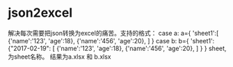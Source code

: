 # json2excel
解决每次需要把json转换为excel的痛苦。支持的格式：
case a:
a={
  'sheet1':[
    {'name':'123', 'age':18},
    {'name':'456', 'age':20},
  ]
}
case b:
b={
  'sheet1':{"2017-02-19":
    [
      {'name':'123', 'age':18},
      {'name':'456', 'age':20},
    ]
  }
}
sheet,为sheet名称。
结果为a.xlsx 和 b.xlsx
